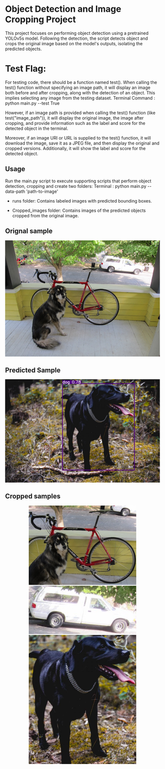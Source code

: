# Object Detection and Image Cropping Project
This project focuses on performing object detection using a pretrained YOLOv5s model. Following the detection, the script detects object and crops the original image based on the model's outputs, isolating the predicted objects.

# Test Flag:
For testing code, there should be a function named test(). When calling the test() function without specifying an image path, it will display an image both before and after cropping, along with the detection of an object. This implies selecting any image from the testing dataset.
Terminal Command : python main.py --test True

However, if an image path is provided when calling the test() function (like test("image_path")), it will display the original image, the image after cropping, and provide information such as the label and score for the detected object in the terminal.

Moreover, if an image URI or URL is supplied to the test() function, it will download the image, save it as a JPEG file, and then display the original and cropped versions. Additionally, it will show the label and score for the detected object.

## Usage
Run the main.py script to execute supporting scripts that perform object detection, cropping and create two folders:
Terminal : python main.py --data-path 'path-to-image'
- runs folder: Contains labeled images with predicted bounding boxes.

- Cropped_images folder: Contains images of the predicted objects cropped from the original image.

## Orignal sample
![](dog.jpg)
## Predicted Sample

![](runs/detect/exp/image0.jpg)

## Cropped samples
<p align="center">
  <img src="./Cropped_images/bicycle_2.png" width="350">
  <img src="./Cropped_images/car_1.png" width="350" >
  <img src="./Cropped_images/dog_0.png" width="350" >
</p>

